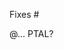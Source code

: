 <!-- NOTE: The comments can be left as is as they don't end up in the final preview. -->

<!-- Add one or more issues below if already present. Otherwise, create one. -->
Fixes #

<!-- PR description. -->

<!-- Checklist or simple bullet list of things done in the PR. If the PR is WIP, then leave the corresponding task unchecked.

Example:
- [x] Refactor SubmissionViewModel allow modification of sort order.
- [x] Sort results when returned from SubmissionRepository.
-->

<!-- Add steps to verify bug/feature. -->

<!-- Attach or paste in a screenshot or GIF (optional) to illustrate the proposed change. -->

@... PTAL?

